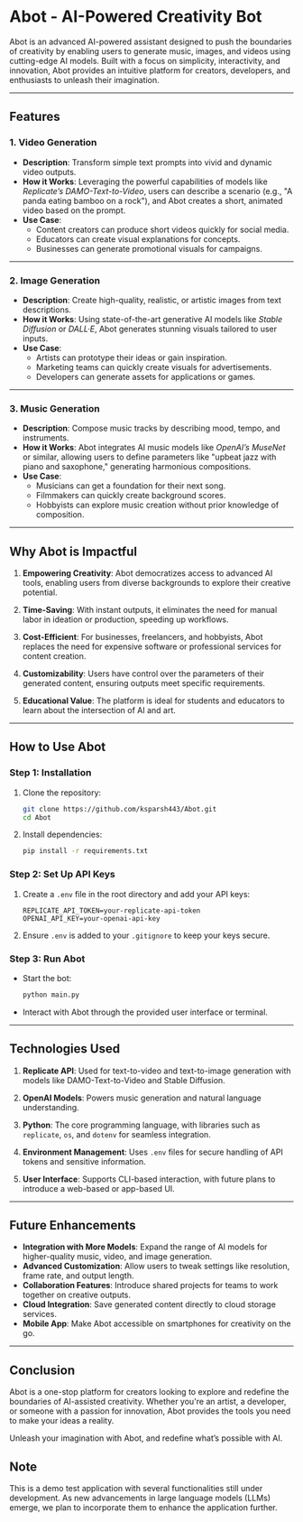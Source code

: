 # **Abot - AI-Powered Creativity Bot**

Abot is an advanced AI-powered assistant designed to push the boundaries of creativity by enabling users to generate music, images, and videos using cutting-edge AI models. Built with a focus on simplicity, interactivity, and innovation, Abot provides an intuitive platform for creators, developers, and enthusiasts to unleash their imagination.

---

## **Features**

### **1. Video Generation**
- **Description**: Transform simple text prompts into vivid and dynamic video outputs.
- **How it Works**: Leveraging the powerful capabilities of models like *Replicate’s DAMO-Text-to-Video*, users can describe a scenario (e.g., "A panda eating bamboo on a rock"), and Abot creates a short, animated video based on the prompt.
- **Use Case**:
  - Content creators can produce short videos quickly for social media.
  - Educators can create visual explanations for concepts.
  - Businesses can generate promotional visuals for campaigns.

---

### **2. Image Generation**
- **Description**: Create high-quality, realistic, or artistic images from text descriptions.
- **How it Works**: Using state-of-the-art generative AI models like *Stable Diffusion* or *DALL·E*, Abot generates stunning visuals tailored to user inputs.
- **Use Case**:
  - Artists can prototype their ideas or gain inspiration.
  - Marketing teams can quickly create visuals for advertisements.
  - Developers can generate assets for applications or games.

---

### **3. Music Generation**
- **Description**: Compose music tracks by describing mood, tempo, and instruments.
- **How it Works**: Abot integrates AI music models like *OpenAI’s MuseNet* or similar, allowing users to define parameters like "upbeat jazz with piano and saxophone," generating harmonious compositions.
- **Use Case**:
  - Musicians can get a foundation for their next song.
  - Filmmakers can quickly create background scores.
  - Hobbyists can explore music creation without prior knowledge of composition.

---

## **Why Abot is Impactful**

1. **Empowering Creativity**: 
   Abot democratizes access to advanced AI tools, enabling users from diverse backgrounds to explore their creative potential.
   
2. **Time-Saving**: 
   With instant outputs, it eliminates the need for manual labor in ideation or production, speeding up workflows.
   
3. **Cost-Efficient**: 
   For businesses, freelancers, and hobbyists, Abot replaces the need for expensive software or professional services for content creation.

4. **Customizability**: 
   Users have control over the parameters of their generated content, ensuring outputs meet specific requirements.

5. **Educational Value**: 
   The platform is ideal for students and educators to learn about the intersection of AI and art.

---

## **How to Use Abot**

### **Step 1: Installation**
1. Clone the repository:
   ```bash
   git clone https://github.com/ksparsh443/Abot.git
   cd Abot
   ```
2. Install dependencies:
   ```bash
   pip install -r requirements.txt
   ```

### **Step 2: Set Up API Keys**
1. Create a `.env` file in the root directory and add your API keys:
   ```
   REPLICATE_API_TOKEN=your-replicate-api-token
   OPENAI_API_KEY=your-openai-api-key
   ```

2. Ensure `.env` is added to your `.gitignore` to keep your keys secure.

### **Step 3: Run Abot**
- Start the bot:
   ```bash
   python main.py
   ```
- Interact with Abot through the provided user interface or terminal.

---

## **Technologies Used**

1. **Replicate API**: 
   Used for text-to-video and text-to-image generation with models like DAMO-Text-to-Video and Stable Diffusion.

2. **OpenAI Models**: 
   Powers music generation and natural language understanding.

3. **Python**: 
   The core programming language, with libraries such as `replicate`, `os`, and `dotenv` for seamless integration.

4. **Environment Management**: 
   Uses `.env` files for secure handling of API tokens and sensitive information.

5. **User Interface**: 
   Supports CLI-based interaction, with future plans to introduce a web-based or app-based UI.

---

## **Future Enhancements**

- **Integration with More Models**: Expand the range of AI models for higher-quality music, video, and image generation.
- **Advanced Customization**: Allow users to tweak settings like resolution, frame rate, and output length.
- **Collaboration Features**: Introduce shared projects for teams to work together on creative outputs.
- **Cloud Integration**: Save generated content directly to cloud storage services.
- **Mobile App**: Make Abot accessible on smartphones for creativity on the go.

---

## **Conclusion**

Abot is a one-stop platform for creators looking to explore and redefine the boundaries of AI-assisted creativity. Whether you're an artist, a developer, or someone with a passion for innovation, Abot provides the tools you need to make your ideas a reality.

Unleash your imagination with Abot, and redefine what’s possible with AI.


## **Note**  
This is a demo test application with several functionalities still under development. As new advancements in large language models (LLMs) emerge, we plan to incorporate them to enhance the application further.
